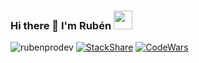 ### Hi there 👋 I'm Rubén <img src="https://media.giphy.com/media/WUlplcMpOCEmTGBtBW/giphy.gif" width="30">

<img src="https://komarev.com/ghpvc/?username=rubenprodev" alt="rubenprodev" /> [![StackShare](http://img.shields.io/badge/tech-stack-0690fa.svg?style=flat)](https://stackshare.io/rubenprodev/my-stack) [![CodeWars](https://www.codewars.com/users/rubenprodev/badges/small)](https://www.codewars.com/users/rubenprodev) 
